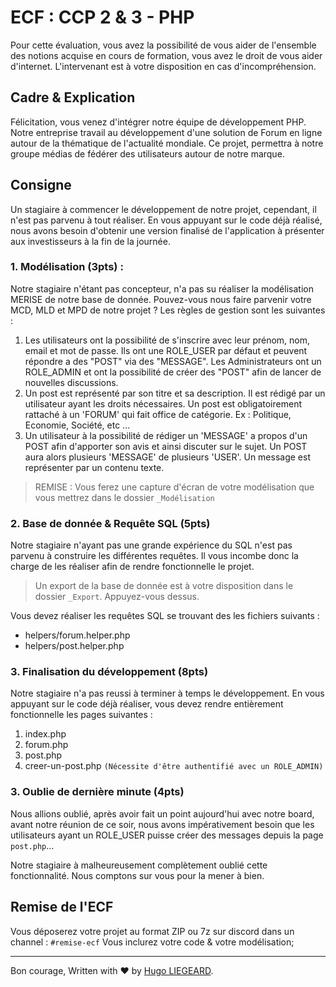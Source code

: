 ﻿# ECF : CCP 2 & 3 - PHP
  
Pour cette évaluation, vous avez la possibilité de vous aider de l'ensemble des notions acquise en cours de formation, vous avez le droit de vous aider d'internet. L'intervenant est à votre disposition en cas d'incompréhension.
  

## Cadre & Explication

  
Félicitation, vous venez d'intégrer notre équipe de développement PHP. Notre entreprise travail au développement d'une solution de Forum en ligne autour de la thématique de l'actualité mondiale. Ce projet, permettra à notre groupe médias de fédérer des utilisateurs autour de notre marque.
  

## Consigne

Un stagiaire à commencer le développement de notre projet, cependant, il n'est pas parvenu à tout réaliser. En vous appuyant sur le code déjà réalisé, nous avons besoin d'obtenir une version finalisé de l'application à présenter aux investisseurs à la fin de la journée.

### 1. Modélisation (3pts) :  
  
Notre stagiaire n'étant pas concepteur, n'a pas su réaliser la modélisation MERISE de notre base de donnée.
Pouvez-vous nous faire parvenir votre MCD, MLD et MPD de notre projet ?
Les règles de gestion sont les suivantes :

 1. Les utilisateurs ont la possibilité de s'inscrire avec leur prénom, nom, email et mot de passe. Ils ont une ROLE_USER par défaut et peuvent répondre a des "POST" via des "MESSAGE". Les Administrateurs ont un ROLE_ADMIN et ont la possibilité de créer des "POST" afin de lancer de nouvelles discussions.
 2. Un post est représenté par son titre et sa description. Il est rédigé par un utilisateur ayant les droits nécessaires. Un post est obligatoirement rattaché à un 'FORUM' qui fait office de catégorie. Ex : Politique, Economie, Société, etc ...
 3. Un utilisateur à la possibilité de rédiger un 'MESSAGE' a propos d'un POST afin d'apporter son avis et ainsi discuter sur le sujet. Un POST aura alors plusieurs 'MESSAGE' de plusieurs 'USER'. Un message est représenter par un contenu texte.

> REMISE : Vous ferez une capture d'écran de votre modélisation que vous mettrez dans le dossier `_Modélisation`

### 2. Base de donnée & Requête SQL (5pts)

Notre stagiaire n'ayant pas une grande expérience du SQL n'est pas parvenu à construire les différentes requêtes. Il vous incombe donc la charge de les réaliser afin de rendre fonctionnelle le projet.

> Un export de la base de donnée est à votre disposition dans le dossier `_Export`. Appuyez-vous dessus.

Vous devez réaliser les requêtes SQL se trouvant des les fichiers suivants :

 - helpers/forum.helper.php
 - helpers/post.helper.php

### 3. Finalisation du développement (8pts)

Notre stagiaire n'a pas reussi à terminer à temps le développement. En vous appuyant sur le code déjà réaliser, vous devez rendre entièrement fonctionnelle les pages suivantes : 

 1. index.php
 2. forum.php
 3. post.php
 4. creer-un-post.php `(Nécessite d'être authentifié avec un ROLE_ADMIN)`

### 3. Oublie de dernière minute (4pts)

Nous allions oublié, après avoir fait un point aujourd'hui avec notre board, avant notre réunion de ce soir, nous avons impérativement besoin que les utilisateurs ayant un ROLE_USER puisse créer des messages depuis la page `post.php`...

Notre stagiaire à malheureusement complètement oublié cette fonctionnalité. Nous comptons sur vous pour la mener à bien.

## Remise de l'ECF

Vous déposerez votre projet au format ZIP ou 7z sur discord dans un channel : `#remise-ecf`
Vous inclurez votre code & votre modélisation;

---

Bon courage,
Written with ❤️ by [Hugo LIEGEARD](https://github.com/hugoliegeard).
